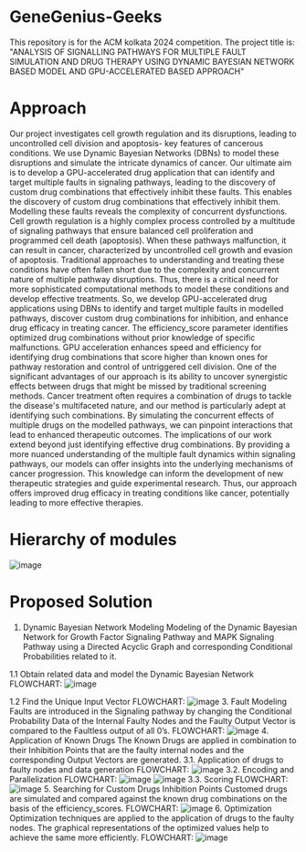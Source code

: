 # GeneGenius-Geeks
This repository is for the ACM kolkata  2024 competition. The project title is: "ANALYSIS OF SIGNALLING PATHWAYS FOR MULTIPLE FAULT SIMULATION AND DRUG THERAPY USING DYNAMIC BAYESIAN NETWORK BASED MODEL AND GPU-ACCELERATED BASED APPROACH"

# Approach
Our project investigates cell growth regulation and its disruptions, leading to uncontrolled cell division and apoptosis- key features of cancerous conditions. We use Dynamic Bayesian Networks (DBNs) to model these disruptions and simulate the intricate dynamics of cancer. Our ultimate aim is to develop a GPU-accelerated drug application that can identify and target multiple faults in signaling pathways, leading to the discovery of custom drug combinations that effectively inhibit these faults. This enables the discovery of custom drug combinations that effectively inhibit them. Modelling these faults reveals the complexity of concurrent dysfunctions. Cell growth regulation is a highly complex process controlled by a multitude of signaling pathways that ensure balanced cell proliferation and programmed cell death (apoptosis). When these pathways malfunction, it can result in cancer, characterized by uncontrolled cell growth and evasion of apoptosis. Traditional approaches to understanding and treating these conditions have often fallen short due to the complexity and concurrent nature of multiple pathway disruptions. Thus, there is a critical need for more sophisticated computational methods to model these conditions and develop effective treatments. So, we develop GPU-accelerated drug applications using DBNs to identify and target multiple faults in modelled pathways, discover custom drug combinations for inhibition, and enhance drug efficacy in treating cancer. The efficiency_score parameter identifies optimized drug combinations without prior knowledge of specific malfunctions. GPU acceleration enhances speed and efficiency for identifying drug combinations that score higher than known ones for pathway restoration and control of untriggered cell division. One of the significant advantages of our approach is its ability to uncover synergistic effects between drugs that might be missed by traditional screening methods. Cancer treatment often requires a combination of drugs to tackle the disease's multifaceted nature, and our method is particularly adept at identifying such combinations. By simulating the concurrent effects of multiple drugs on the modelled pathways, we can pinpoint interactions that lead to enhanced therapeutic outcomes. The implications of our work extend beyond just identifying effective drug combinations. By providing a more nuanced understanding of the multiple fault dynamics within signaling pathways, our models can offer insights into the underlying mechanisms of cancer progression. This knowledge can inform the development of new therapeutic strategies and guide experimental research. Thus, our approach offers improved drug efficacy in treating conditions like cancer, potentially leading to more effective therapies.

# Hierarchy of modules
![image](https://github.com/anindya-maitra/GeneGenius-Geeks/assets/85032238/4875139b-0b6b-44f1-864f-97e705b38ec5)

# Proposed Solution
1. Dynamic Bayesian Network Modeling
Modeling of the Dynamic Bayesian Network for Growth Factor Signaling Pathway and MAPK Signaling Pathway using a Directed Acyclic Graph and corresponding Conditional Probabilities related to it.

1.1	Obtain related data and model the Dynamic Bayesian Network
FLOWCHART:
![image](https://github.com/anindya-maitra/GeneGenius-Geeks/assets/85032238/5765a81c-2035-4e92-b8e4-2b45d2c935fb)


1.2	Find the Unique Input Vector
FLOWCHART:
![image](https://github.com/anindya-maitra/GeneGenius-Geeks/assets/85032238/4f226f7f-9eb2-40de-b531-5c0772685c8b)
3.	Fault Modeling
Faults are introduced in the Signaling pathway by changing the Conditional Probability Data of the Internal Faulty Nodes and the Faulty Output Vector is compared to the Faultless output of all 0’s.
FLOWCHART:
![image](https://github.com/anindya-maitra/GeneGenius-Geeks/assets/85032238/24f6e9b6-e5f0-4a00-9eff-2fd7e0fe903c)
4. Application of Known Drugs
The Known Drugs are applied in combination to their Inhibition Points that are the faulty internal nodes and the corresponding Output Vectors are generated.
3.1.	Application of drugs to faulty nodes and data generation 
FLOWCHART:
![image](https://github.com/anindya-maitra/GeneGenius-Geeks/assets/85032238/3a6abe56-a091-4cfb-887f-b303a69730f2)
3.2.	Encoding and Parallelization
FLOWCHART:
![image](https://github.com/anindya-maitra/GeneGenius-Geeks/assets/85032238/b7361f85-3fa3-4ff9-b3e3-60c737a922e8)
![image](https://github.com/anindya-maitra/GeneGenius-Geeks/assets/85032238/e0a7fd5f-b647-4fa6-bad2-028f255fcdb2)
3.3.	Scoring
FLOWCHART:
![image](https://github.com/anindya-maitra/GeneGenius-Geeks/assets/85032238/2ea7f969-916d-411d-b673-ebbf3e21bb66)
5.	Searching for Custom Drugs Inhibition Points
Customed drugs are simulated and compared against the known drug combinations on the basis of the efficiency_scores.
FLOWCHART:
![image](https://github.com/anindya-maitra/GeneGenius-Geeks/assets/85032238/955d1f9f-bbd3-4d1c-befe-76271cbf5b1d)
6.	Optimization
Optimization techniques are applied to the application of drugs to the faulty nodes. The graphical representations of the optimized values help to achieve the same more efficiently.
FLOWCHART:
![image](https://github.com/anindya-maitra/GeneGenius-Geeks/assets/85032238/2d330f55-2ed0-44a2-9bc0-defff2c837c0)
